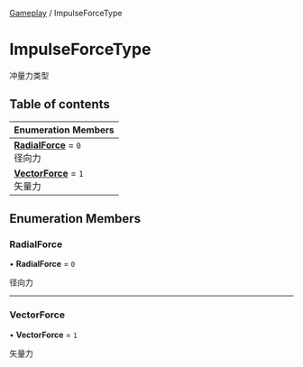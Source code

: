 [Gameplay](../modules/Gameplay.Gameplay.md) / ImpulseForceType

# ImpulseForceType <Badge type="tip" text="Enumeration" /> <Score text="ImpulseForceType" />

冲量力类型

## Table of contents

| Enumeration Members |
| :-----|
| **[RadialForce](Gameplay.ImpulseForceType.md#radialforce)** = ``0`` <br> 径向力|
| **[VectorForce](Gameplay.ImpulseForceType.md#vectorforce)** = ``1`` <br> 矢量力|

## Enumeration Members

### RadialForce <Score text="RadialForce" /> 

• **RadialForce** = ``0``

径向力

___

### VectorForce <Score text="VectorForce" /> 

• **VectorForce** = ``1``

矢量力

